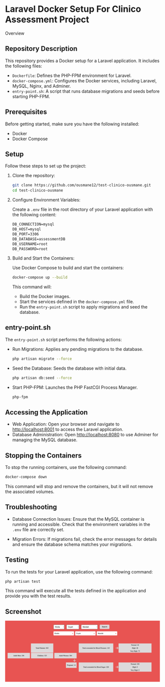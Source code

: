 # Laravel Docker Setup For Clinico Assessment Project
Overview
## Repository Description

This repository provides a Docker setup for a Laravel application. It includes the following files:

- `Dockerfile`: Defines the PHP-FPM environment for Laravel.
- `docker-compose.yml`: Configures the Docker services, including Laravel, MySQL, Nginx, and Adminer.
- `entry-point.sh`: A script that runs database migrations and seeds before starting PHP-FPM.

## Prerequisites

Before getting started, make sure you have the following installed:

- Docker
- Docker Compose

## Setup

Follow these steps to set up the project:

1. Clone the repository:

    ```bash
    git clone https://github.com/ousmane12/test-clinico-ousmane.git
    cd test-clinico-ousmane
    ```

2. Configure Environment Variables:

    Create a `.env` file in the root directory of your Laravel application with the following content:

    ```env
    DB_CONNECTION=mysql
    DB_HOST=mysql
    DB_PORT=3306
    DB_DATABASE=assessmentDB
    DB_USERNAME=root
    DB_PASSWORD=root
    ```

3. Build and Start the Containers:

    Use Docker Compose to build and start the containers:

    ```bash
    docker-compose up --build
    ```

    This command will:

    - Build the Docker images.
    - Start the services defined in the `docker-compose.yml` file.
    - Run the `entry-point.sh` script to apply migrations and seed the database.

## entry-point.sh

The `entry-point.sh` script performs the following actions:

- Run Migrations: Applies any pending migrations to the database.

  ```bash
  php artisan migrate --force
  ```

- Seed the Database: Seeds the database with initial data.

  ```bash
  php artisan db:seed --force
  ```

- Start PHP-FPM: Launches the PHP FastCGI Process Manager.

  ```bash
  php-fpm
  ```

## Accessing the Application

- Web Application: Open your browser and navigate to [http://localhost:8001](http://localhost:8001) to access the Laravel application.
- Database Administration: Open [http://localhost:8080](http://localhost:8080) to use Adminer for managing the MySQL database.

## Stopping the Containers

To stop the running containers, use the following command:

```bash
docker-compose down
```

This command will stop and remove the containers, but it will not remove the associated volumes.

## Troubleshooting

- Database Connection Issues: Ensure that the MySQL container is running and accessible. Check that the environment variables in the `.env` file are correctly set.

- Migration Errors: If migrations fail, check the error messages for details and ensure the database schema matches your migrations.

## Testing

To run the tests for your Laravel application, use the following command:

```bash
php artisan test
```

This command will execute all the tests defined in the application and provide you with the test results.

## Screenshot

![App Screenshot](result.png)
